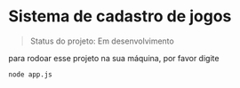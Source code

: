 # Sistema de cadastro de jogos

> Status do projeto: Em desenvolvimento

para rodoar esse projeto na sua máquina, por favor digite

```
node app.js
```
